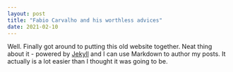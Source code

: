 ```yaml
---
layout: post
title: "Fabio Carvalho and his worthless advices"
date: 2021-02-10
---
```


Well. Finally got around to putting this old website together. Neat thing about it - powered by [Jekyll](http://jekyllrb.com) and I can use Markdown to author my posts. It actually is a lot easier than I thought it was going to be.